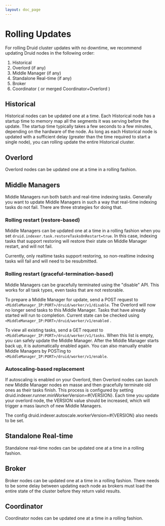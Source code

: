 ```yaml
---
layout: doc_page
---
```


Rolling Updates
===============

For rolling Druid cluster updates with no downtime, we recommend updating Druid nodes in the
following order:

1. Historical
2. Overlord (if any)
3. Middle Manager (if any)
4. Standalone Real-time (if any)
5. Broker
6. Coordinator ( or merged Coordinator+Overlord )

## Historical

Historical nodes can be updated one at a time. Each Historical node has a startup time to memory map
all the segments it was serving before the update. The startup time typically takes a few seconds to
a few minutes, depending on the hardware of the node. As long as each Historical node is updated
with a sufficient delay (greater than the time required to start a single node), you can rolling
update the entire Historical cluster.

## Overlord

Overlord nodes can be updated one at a time in a rolling fashion.

## Middle Managers

Middle Managers run both batch and real-time indexing tasks. Generally you want to update Middle
Managers in such a way that real-time indexing tasks do not fail. There are three strategies for
doing that.

### Rolling restart (restore-based)

Middle Managers can be updated one at a time in a rolling fashion when you set
`druid.indexer.task.restoreTasksOnRestart=true`. In this case, indexing tasks that support restoring
will restore their state on Middle Manager restart, and will not fail.

Currently, only realtime tasks support restoring, so non-realtime indexing tasks will fail and will
need to be resubmitted.

### Rolling restart (graceful-termination-based)

Middle Managers can be gracefully terminated using the "disable" API. This works for all task types,
even tasks that are not restorable.

To prepare a Middle Manager for update, send a POST request to
`<MiddleManager_IP:PORT>/druid/worker/v1/disable`. The Overlord will now no longer send tasks to
this Middle Manager. Tasks that have already started will run to completion. Current state can be checked
using `<MiddleManager_IP:PORT>/druid/worker/v1/enabled` .

To view all existing tasks, send a GET request to `<MiddleManager_IP:PORT>/druid/worker/v1/tasks`.
When this list is empty, you can safely update the Middle Manager. After the Middle Manager starts
back up, it is automatically enabled again. You can also manually enable Middle Managers by POSTing
to `<MiddleManager_IP:PORT>/druid/worker/v1/enable`.

### Autoscaling-based replacement

If autoscaling is enabled on your Overlord, then Overlord nodes can launch new Middle Manager nodes en masse and then gracefully terminate old ones as their tasks finish. This process is configured by setting druid.indexer.runner.minWorkerVersion=#{VERSION}. Each time you update your overlord node, the VERSION value should be increased, which will trigger a mass launch of new Middle Managers.

The config druid.indexer.autoscale.workerVersion=#{VERSION} also needs to be set.

## Standalone Real-time

Standalone real-time nodes can be updated one at a time in a rolling fashion.

## Broker

Broker nodes can be updated one at a time in a rolling fashion. There needs to be some delay between
updating each node as brokers must load the entire state of the cluster before they return valid
results.

## Coordinator

Coordinator nodes can be updated one at a time in a rolling fashion.
